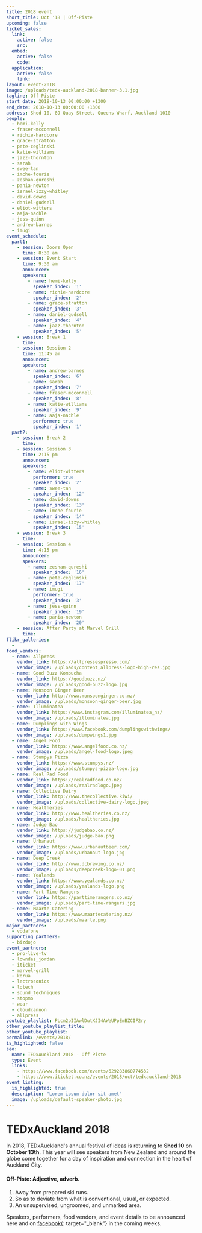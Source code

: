 ```yaml
---
title: 2018 event
short_title: Oct '18 | Off-Piste
upcoming: false
ticket_sales:
  link:
    active: false
    src:
  embed:
    active: false
    code:
  application:
    active: false
    link:
layout: event-2018
image: /uploads/tedx-auckland-2018-banner-3.1.jpg
tagline: Off Piste
start_date: 2018-10-13 00:00:00 +1300
end_date: 2018-10-13 00:00:00 +1300
address: Shed 10, 89 Quay Street, Queens Wharf, Auckland 1010
people:
  - hemi-kelly
  - fraser-mcconnell
  - richie-hardcore
  - grace-stratton
  - pete-ceglinski
  - katie-williams
  - jazz-thornton
  - sarah
  - swee-tan
  - imche-fourie
  - zeshan-qureshi
  - pania-newton
  - israel-izzy-whitley
  - david-downs
  - daniel-gudsell
  - eliot-witters
  - aaja-nachle
  - jess-quinn
  - andrew-barnes
  - imugi
event_schedule:
  part1:
    - session: Doors Open
      time: 8:30 am
    - session: Event Start
      time: 9:30 am
      announcer:
      speakers:
        - name: hemi-kelly
          speaker_index: '1'
        - name: richie-hardcore
          speaker_index: '2'
        - name: grace-stratton
          speaker_index: '3'
        - name: daniel-gudsell
          speaker_index: '4'
        - name: jazz-thornton
          speaker_index: '5'
    - session: Break 1
      time:
    - session: Session 2
      time: 11:45 am
      announcer:
      speakers:
        - name: andrew-barnes
          speaker_index: '6'
        - name: sarah
          speaker_index: '7'
        - name: fraser-mcconnell
          speaker_index: '8'
        - name: katie-williams
          speaker_index: '9'
        - name: aaja-nachle
          performer: true
          speaker_index: '1'
  part2:
    - session: Break 2
      time:
    - session: Session 3
      time: 2:15 pm
      announcer:
      speakers:
        - name: eliot-witters
          performer: true
          speaker_index: '2'
        - name: swee-tan
          speaker_index: '12'
        - name: david-downs
          speaker_index: '13'
        - name: imche-fourie
          speaker_index: '14'
        - name: israel-izzy-whitley
          speaker_index: '15'
    - session: Break 3
      time:
    - session: Session 4
      time: 4:15 pm
      announcer:
      speakers:
        - name: zeshan-qureshi
          speaker_index: '16'
        - name: pete-ceglinski
          speaker_index: '17'
        - name: imugi
          performer: true
          speaker_index: '3'
        - name: jess-quinn
          speaker_index: '19'
        - name: pania-newton
          speaker_index: '20'
    - session: After Party at Marvel Grill
      time:
flikr_galleries:
  -
food_vendors:
  - name: Allpress
    vendor_link: https://allpressespresso.com/
    vendor_image: /uploads/content_allpress-logo-high-res.jpg
  - name: Good Buzz Kombucha
    vendor_link: https://goodbuzz.nz/
    vendor_image: /uploads/good-buzz-logo.jpg
  - name: Monsoon Ginger Beer
    vendor_link: http://www.monsoonginger.co.nz/
    vendor_image: /uploads/monsoon-ginger-beer.jpg
  - name: Illuminatea
    vendor_link: https://www.instagram.com/illuminatea_nz/
    vendor_image: /uploads/illuminatea.jpg
  - name: Dumplings with Wings
    vendor_link: https://www.facebook.com/dumplingswithwings/
    vendor_image: /uploads/dumpwings1.jpg
  - name: Angel Food
    vendor_link: https://www.angelfood.co.nz/
    vendor_image: /uploads/angel-food-logo.jpeg
  - name: Stumpys Pizza
    vendor_link: https://www.stumpys.nz/
    vendor_image: /uploads/stumpys-pizza-logo.jpg
  - name: Real Rad Food
    vendor_link: https://realradfood.co.nz/
    vendor_image: /uploads/realradlogo.jpeg
  - name: Collective Dairy
    vendor_link: http://www.thecollective.kiwi/
    vendor_image: /uploads/collective-dairy-logo.jpeg
  - name: Healtheries
    vendor_link: http://www.healtheries.co.nz/
    vendor_image: /uploads/healtheries.jpg
  - name: Judge Bao
    vendor_link: https://judgebao.co.nz/
    vendor_image: /uploads/judge-bao.png
  - name: Urbanaut
    vendor_link: https://www.urbanautbeer.com/
    vendor_image: /uploads/urbanaut-logo.jpg
  - name: Deep Creek
    vendor_link: http://www.dcbrewing.co.nz/
    vendor_image: /uploads/deepcreek-logo-01.png
  - name: Yealands
    vendor_link: https://www.yealands.co.nz/
    vendor_image: /uploads/yealands-logo.png
  - name: Part Time Rangers
    vendor_link: https://parttimerangers.co.nz/
    vendor_image: /uploads/part-time-rangers.jpg
  - name: Maarte Catering
    vendor_link: https://www.maartecatering.nz/
    vendor_image: /uploads/maarte.png
major_partners:
  - vodafone
supporting_partners:
  - bizdojo
event_partners:
  - pro-live-tv
  - lowndes_jordan
  - iticket
  - marvel-grill
  - korua
  - lectrosonics
  - lotech
  - sound_techniques
  - stopmo
  - wear
  - cloudcannon
  - allpress
youtube_playlist: PLcm2pIIAwlDutXJI4AWeUPpEmBZCIF2ry
other_youtube_playlist_title:
other_youtube_playlist:
permalink: /events/2018/
is_highlighted: false
seo:
  name: TEDxAuckland 2018 - Off Piste
  type: Event
  links:
    - https://www.facebook.com/events/629283860774532
    - https://www.iticket.co.nz/events/2018/oct/tedxauckland-2018
event_listing:
  is_highlighted: true
  description: "Lorem ipsum dolor sit amet"
  image: /uploads/default-speaker-photo.jpg
---
```

# TEDxAuckland 2018

In 2018, TEDxAuckland's annual festival of ideas is returning to **Shed 10** on **October 13th**. This year will see speakers from New Zealand and around the globe come together for a day of inspiration and connection in the heart of Auckland City.

#### Off-Piste: Adjective, adverb.

1. Away from prepared ski runs.
2. So as to deviate from what is conventional, usual, or expected.
3. An unsupervised, ungroomed, and unmarked area.

Speakers, performers, food vendors, and event details to be announced here and on [facebook](https://www.facebook.com/events/629283860774532){: target="_blank"} in the coming weeks.